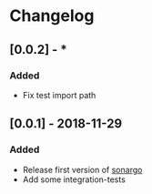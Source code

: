 # Changelog

## [0.0.2] - *
### Added

- Fix test import path

## [0.0.1] - 2018-11-29
### Added

- Release first version of [sonargo](https://github.com/kubesphere/sonargo)
- Add some integration-tests
